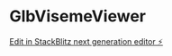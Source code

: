# GlbVisemeViewer

[Edit in StackBlitz next generation editor ⚡️](https://stackblitz.com/~/github.com/jonfleming/GlbVisemeViewer)